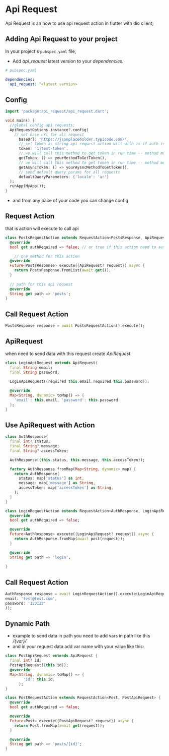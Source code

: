 # Api Request

Api Request is an how to use api request action in flutter with dio client;

## Adding Api Request to your project

In your project's `pubspec.yaml` file,

* Add *api_request* latest version to your *dependencies*.

```yaml
# pubspec.yaml

dependencies:
  api_request: ^<latest version>

```
## Config
```dart
import 'package:api_request/api_request.dart';

void main() {
  //global config api requests;
  ApiRequestOptions.instance?.config(
    // set base url for all request
      baseUrl: 'https://jsonplaceholder.typicode.com/',
      // set token as string api request action will with is if auth is required
      token: '1|test-token',
      // we will call this method to get token in run time -- method must be return string
      getToken: () => yourMethodToGetToken(),
      // we will call this method to get token in run time -- method must be return Future<string>
      getAsyncToken: () => yourAysncMethodToGetToken(),
      // send default query params for all requests
      defaultQueryParameters: {'locale': 'ar'}
  );
  runApp(MyApp());
}

```
* and from any pace of your code you can change config

## Request Action
that is action  will execute to call api
``` dart
class PostsRequestAction extends RequestAction<PostsResponse, ApiRequest> {
  @override
  bool get authRequired => false; // or true if this action need to auth we will send access_token

    // one method for this action
  @override
  Future<PostsResponse> execute({ApiRequest? request}) async {
    return PostsResponse.fromList(await get());
  }
  
  // path for this api request
  @override
  String get path => 'posts';
}
```
## Call Request Action
``` dart
PostsResponse response = await PostsRequestAction().execute();
```

## ApiRequest
when need to send data with this request create *ApiRequest*
``` dart
class LoginApiRequest extends ApiRequest{
  final String email;
  final String password;
  
  LoginApiRequest({required this.email,required this.password});

  @override
  Map<String, dynamic> toMap() => {
    'email': this.email, 'password': this.password
  };
}
```
## Use ApiRequest with Action
``` dart
class AuthResponse{
  final int? status;
  final String? message;
  final String? accessToken;

  AuthResponse({this.status, this.message, this.accessToken});

  factory AuthResponse.fromMap(Map<String, dynamic> map) {
    return AuthResponse(
      status: map['status'] as int,
      message: map['message'] as String,
      accessToken: map['accessToken'] as String,
    );
  }
}

class LoginRequestAction extends RequestAction<AuthResponse, LoginApiRequest>{
  @override
  bool get authRequired => false;

  @override
  Future<AuthResponse> execute({LoginApiRequest? request}) async {
    return AuthResponse.fromMap(await post(request));
  }

  @override
  String get path => 'login';
  
}
```
## Call Request Action
``` dart
AuthResponse response = await LoginRequestAction().execute(LoginApiRequest(
email: 'test@test.com',
password: '123123'
));
```
## Dynamic Path
 * example to send data in path you need to add vars in path like this */{var}/*
 * and in your request data add var name with your value like this:
```dart
class PostApiRequest extends ApiRequest {
  final int? id;
  PostApiRequest({this.id});
  @override
  Map<String, dynamic> toMap() => {
        'id': this.id,
      };
}

class PostRequestAction extends RequestAction<Post, PostApiRequest> {
  @override
  bool get authRequired => false;

  @override
  Future<Post> execute({PostApiRequest? request}) async {
    return Post.fromMap(await get(request));
  }

  @override
  String get path => 'posts/{id}';
}
```